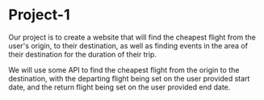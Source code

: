 # Project-1

Our project is to create a website that will find the cheapest flight from the user's origin, to their destination, as well as finding events in the area of their destination for the duration of their trip.

We will use some API to find the cheapest flight from the origin to the destination, with the departing flight being set on the user provided start date, and the return flight being set on the user provided end date.  

